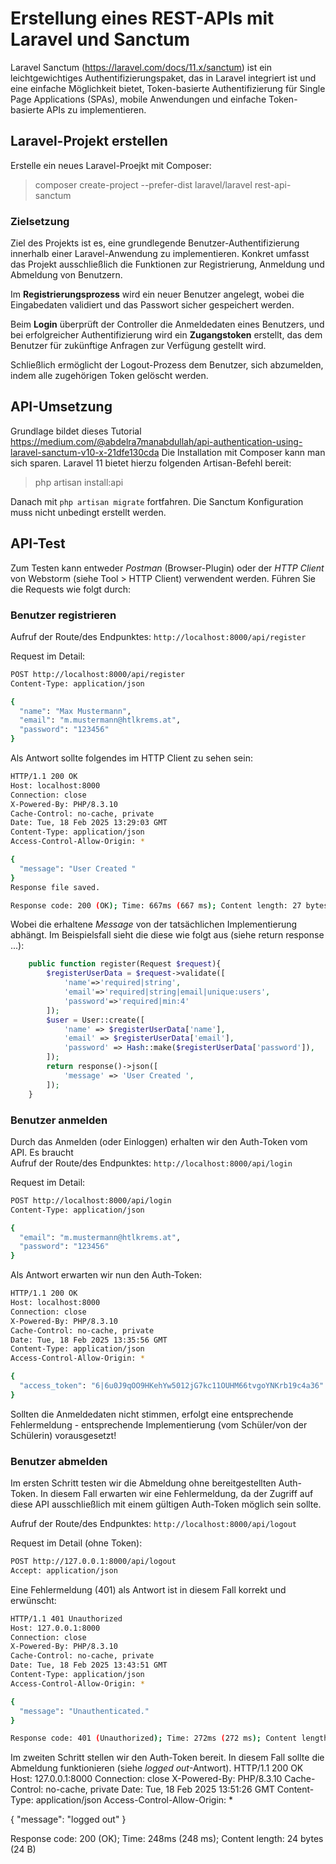 # Erstellung eines REST-APIs mit Laravel und Sanctum
Laravel Sanctum (https://laravel.com/docs/11.x/sanctum) ist ein leichtgewichtiges Authentifizierungspaket, das in Laravel integriert ist und eine einfache Möglichkeit bietet, Token-basierte Authentifizierung für Single Page Applications (SPAs), mobile Anwendungen und einfache Token-basierte APIs zu implementieren. 

## Laravel-Projekt erstellen
Erstelle ein neues Laravel-Proejkt mit Composer:

>composer create-project --prefer-dist laravel/laravel rest-api-sanctum

### Zielsetzung
Ziel des Projekts ist es, eine grundlegende Benutzer-Authentifizierung innerhalb einer Laravel-Anwendung zu implementieren. Konkret umfasst das Projekt ausschließlich die Funktionen zur Registrierung, Anmeldung und Abmeldung von Benutzern. 

Im **Registrierungsprozess** wird ein neuer Benutzer angelegt, wobei die Eingabedaten validiert und das Passwort sicher gespeichert werden. 

Beim **Login** überprüft der Controller die Anmeldedaten eines Benutzers, und bei erfolgreicher Authentifizierung wird ein **Zugangstoken** erstellt, das dem Benutzer für zukünftige Anfragen zur Verfügung gestellt wird. 

Schließlich ermöglicht der Logout-Prozess dem Benutzer, sich abzumelden, indem alle zugehörigen Token gelöscht werden.

## API-Umsetzung
Grundlage bildet dieses Tutorial https://medium.com/@abdelra7manabdullah/api-authentication-using-laravel-sanctum-v10-x-21dfe130cda Die Installation mit Composer kann man sich sparen. Laravel 11 bietet hierzu folgenden Artisan-Befehl bereit:

>php artisan install:api

Danach mit `php artisan migrate` fortfahren. Die Sanctum Konfiguration muss nicht unbedingt erstellt werden.

## API-Test
Zum Testen kann entweder *Postman* (Browser-Plugin) oder der *HTTP Client* von Webstorm (siehe Tool > HTTP Client) verwendent werden. Führen Sie die Requests wie folgt durch:

### Benutzer registrieren
Aufruf der Route/des Endpunktes: `http://localhost:8000/api/register`

Request im Detail:
````bash
POST http://localhost:8000/api/register
Content-Type: application/json

{
  "name": "Max Mustermann",
  "email": "m.mustermann@htlkrems.at",
  "password": "123456"
}
````
Als Antwort sollte folgendes im HTTP Client zu sehen sein:
````bash
HTTP/1.1 200 OK
Host: localhost:8000
Connection: close
X-Powered-By: PHP/8.3.10
Cache-Control: no-cache, private
Date: Tue, 18 Feb 2025 13:29:03 GMT
Content-Type: application/json
Access-Control-Allow-Origin: *

{
  "message": "User Created "
}
Response file saved.

Response code: 200 (OK); Time: 667ms (667 ms); Content length: 27 bytes (27 B)
````
Wobei die erhaltene *Message* von der tatsächlichen Implementierung abhängt. Im Beispielsfall sieht die diese wie folgt aus (siehe return response ...):
````php
    public function register(Request $request){
        $registerUserData = $request->validate([
            'name'=>'required|string',
            'email'=>'required|string|email|unique:users',
            'password'=>'required|min:4'
        ]);
        $user = User::create([
            'name' => $registerUserData['name'],
            'email' => $registerUserData['email'],
            'password' => Hash::make($registerUserData['password']),
        ]);
        return response()->json([
            'message' => 'User Created ',
        ]);
    }
````

### Benutzer anmelden
Durch das Anmelden (oder Einloggen) erhalten wir den Auth-Token vom API. Es braucht  
Aufruf der Route/des Endpunktes: `http://localhost:8000/api/login`

Request im Detail:
````bash
POST http://localhost:8000/api/login
Content-Type: application/json

{
  "email": "m.mustermann@htlkrems.at",
  "password": "123456"
}
````
Als Antwort erwarten wir nun den Auth-Token:
````bash
HTTP/1.1 200 OK
Host: localhost:8000
Connection: close
X-Powered-By: PHP/8.3.10
Cache-Control: no-cache, private
Date: Tue, 18 Feb 2025 13:35:56 GMT
Content-Type: application/json
Access-Control-Allow-Origin: *

{
  "access_token": "6|6u0J9qOO9HKehYw5012jG7kc11OUHM66tvgoYNKrb19c4a36"
}
````
Sollten die Anmeldedaten nicht stimmen, erfolgt eine entsprechende Fehlermeldung - entsprechende Implementierung (vom Schüler/von der Schülerin) vorausgesetzt!

### Benutzer abmelden
Im ersten Schritt testen wir die Abmeldung ohne bereitgestellten Auth-Token. In diesem Fall erwarten wir eine Fehlermeldung, da der Zugriff auf diese API ausschließlich mit einem gültigen Auth-Token möglich sein sollte.

Aufruf der Route/des Endpunktes: `http://localhost:8000/api/logout`

Request im Detail (ohne Token):
````bash
POST http://127.0.0.1:8000/api/logout
Accept: application/json
````
Eine Fehlermeldung (401) als Antwort ist in diesem Fall korrekt und erwünscht:
````bash
HTTP/1.1 401 Unauthorized
Host: 127.0.0.1:8000
Connection: close
X-Powered-By: PHP/8.3.10
Cache-Control: no-cache, private
Date: Tue, 18 Feb 2025 13:43:51 GMT
Content-Type: application/json
Access-Control-Allow-Origin: *

{
  "message": "Unauthenticated."
}

Response code: 401 (Unauthorized); Time: 272ms (272 ms); Content length: 30 bytes (30 B)
````
Im zweiten Schritt stellen wir den Auth-Token bereit. In diesem Fall sollte die Abmeldung funktionieren (siehe *logged out*-Antwort).
HTTP/1.1 200 OK
Host: 127.0.0.1:8000
Connection: close
X-Powered-By: PHP/8.3.10
Cache-Control: no-cache, private
Date: Tue, 18 Feb 2025 13:51:26 GMT
Content-Type: application/json
Access-Control-Allow-Origin: *

{
  "message": "logged out"
}

Response code: 200 (OK); Time: 248ms (248 ms); Content length: 24 bytes (24 B)


